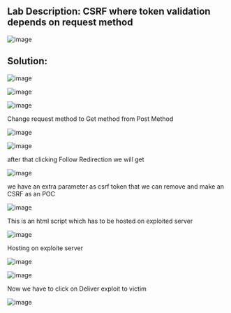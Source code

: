 ## Lab Description: CSRF where token validation depends on request method

![image](https://github.com/jayshah17/PortSwiggerLabs/assets/76842630/17af89a3-64ea-4cc8-b835-b16c947c29eb)

## Solution:

![image](https://github.com/jayshah17/PortSwiggerLabs/assets/76842630/709b454a-969d-405a-a051-163cebe0c3c1)

![image](https://github.com/jayshah17/PortSwiggerLabs/assets/76842630/dae37d88-4e62-4d35-a401-1f76fa3316cc)

![image](https://github.com/jayshah17/PortSwiggerLabs/assets/76842630/68aa73a0-2f52-4ba0-a7a6-b9046a707cc9)

Change request method to Get method from Post Method 

![image](https://github.com/jayshah17/PortSwiggerLabs/assets/76842630/3a0efa50-9c97-4786-b4f9-7ad88db4b289)

![image](https://github.com/jayshah17/PortSwiggerLabs/assets/76842630/a2e8cd08-1717-4dbb-a26b-bacc911c1b8d)

after that clicking Follow Redirection we will get

![image](https://github.com/jayshah17/PortSwiggerLabs/assets/76842630/ce4ef119-3cfa-454d-833a-da91ad94cd3b)

we have an extra parameter as csrf token that we can remove and make an CSRF as an POC

![image](https://github.com/jayshah17/PortSwiggerLabs/assets/76842630/2ff48836-f2a0-437a-9546-91f648f39fa5)

This is an html script which has to be hosted on exploited server

![image](https://github.com/jayshah17/PortSwiggerLabs/assets/76842630/9f19e237-efcb-4dc2-b2c7-227f77ebf079)

Hosting on exploite server 

![image](https://github.com/jayshah17/PortSwiggerLabs/assets/76842630/775a7d69-8ca3-4b8a-9ec4-133a01bc27d2)

![image](https://github.com/jayshah17/PortSwiggerLabs/assets/76842630/0d64ca23-b4f2-4cfa-9601-74d405a138e4)

Now we have to click on Deliver exploit to victim

![image](https://github.com/jayshah17/PortSwiggerLabs/assets/76842630/bd833ab6-8857-4d36-8806-1df3f394c77f)

